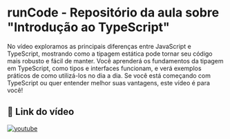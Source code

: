 
# runCode - Repositório da aula sobre "Introdução ao TypeScript"

No vídeo exploramos as principais diferenças entre JavaScript e TypeScript, mostrando como a tipagem estática pode tornar seu código mais robusto e fácil de manter. Você aprenderá os fundamentos da tipagem em TypeScript, como tipos e interfaces funcionam, e verá exemplos práticos de como utilizá-los no dia a dia. Se você está começando com TypeScript ou quer entender melhor suas vantagens, este vídeo é para você!

## 🔗 Link do vídeo

[![youtube](https://img.shields.io/badge/YouTube-red?style=for-the-badge&logo=youtube&logoColor=white)](https://www.youtube.com/watch?v=X8HG5haOSDc)

